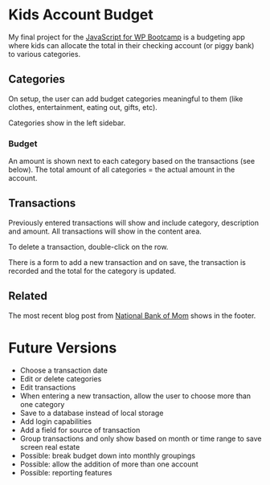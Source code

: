 # Kids Account Budget

My final project for the [JavaScript for WP Bootcamp](https://www.javascriptforwp.com/bootcamp) is a budgeting app where kids can allocate the total in their checking account (or piggy bank) to various categories.

## Categories

On setup, the user can add budget categories meaningful to them (like clothes, entertainment, eating out, gifts, etc).

Categories show in the left sidebar.

### Budget

An amount is shown next to each category based on the transactions (see below). The total amount of all categories = the actual amount in the account.

## Transactions

Previously entered transactions will show and include category, description and amount. All transactions will show in the content area.

To delete a transaction, double-click on the row.

There is a form to add a new transaction and on save, the transaction is recorded and the total for the category is updated.

## Related

The most recent blog post from [National Bank of Mom](https://nationalbankofmom.com) shows in the footer.

# Future Versions

* Choose a transaction date
* Edit or delete categories
* Edit transactions
* When entering a new transaction, allow the user to choose more than one category
* Save to a database instead of local storage
* Add login capabilities
* Add a field for source of transaction
* Group transactions and only show based on month or time range to save screen real estate
* Possible: break budget down into monthly groupings
* Possible: allow the addition of more than one account
* Possible: reporting features
